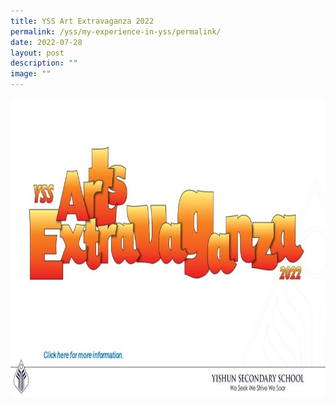 ```yaml
---
title: YSS Art Extravaganza 2022
permalink: /yss/my-experience-in-yss/permalink/
date: 2022-07-28
layout: post
description: ""
image: ""
---
```

<img src="/images/YSS%20Exp/YSSArtsExtravaganza2022.jpg" alt="https://sites.google.com/moe.edu.sg/yssartextravaganza" width="640" height="480">